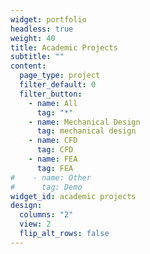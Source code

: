```yaml
---
widget: portfolio
headless: true
weight: 40
title: Academic Projects
subtitle: ""
content:
  page_type: project
  filter_default: 0
  filter_button:
    - name: All
      tag: "*"
    - name: Mechanical Design
      tag: mechanical design
    - name: CFD
      tag: CFD
    - name: FEA
      tag: FEA
#    - name: Other
#      tag: Demo
widget_id: academic projects
design:
  columns: "2"
  view: 2
  flip_alt_rows: false
---
```

